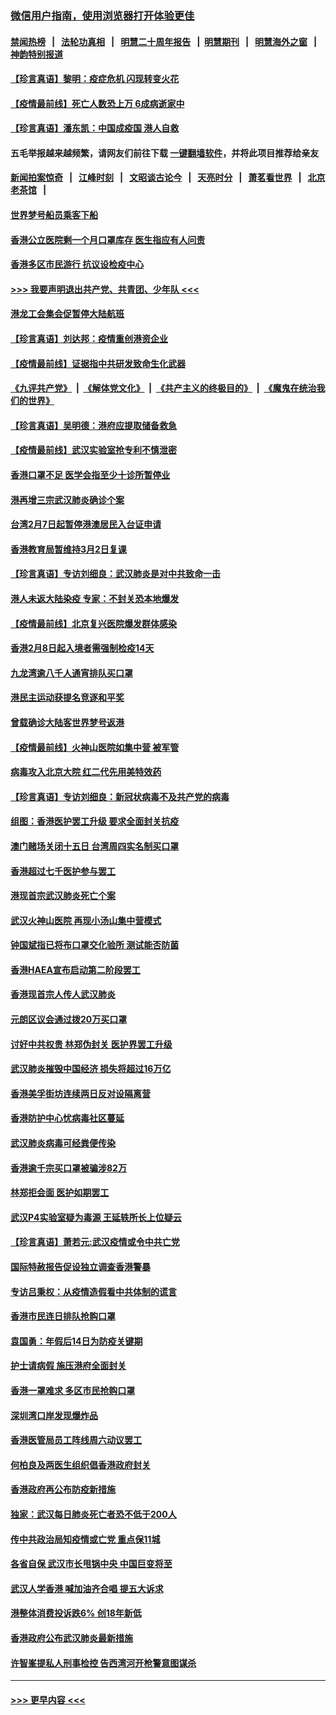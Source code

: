 ### [微信用户指南，使用浏览器打开体验更佳](https://github.com/gfw-breaker/banned-news1/blob/master/indexes/wechat-guide.md?t=0)
#### [禁闻热榜](热点新闻.md?t=0)  &nbsp;&nbsp;|&nbsp;&nbsp; [法轮功真相](https://github.com/gfw-breaker/truth/blob/master/README.md?t=0) &nbsp;&nbsp;|&nbsp;&nbsp; [明慧二十周年报告](https://github.com/gfw-breaker/mh-reports/blob/master/README.md?t=0) &nbsp;&nbsp;|&nbsp;&nbsp;[明慧期刊](https://github.com/gfw-breaker/mh-qikan) &nbsp;&nbsp;|&nbsp;&nbsp; [明慧海外之窗](https://github.com/gfw-breaker/mh-news/blob/master/README.md?t=0) &nbsp;&nbsp;|&nbsp;&nbsp; [神韵特别报道](https://github.com/gfw-breaker/mh-news/blob/master/shenyun.md?t=0)
#### [【珍言真语】黎明：疫症危机 闪现转变火花](../pages/nsc415/n11859199.md?t=02110455) 
#### [【疫情最前线】死亡人数恐上万 6成病逝家中](../pages/nsc415/n11856687.md?t=02110455) 
#### [【珍言真语】潘东凯：中国成疫国 港人自救](../pages/nsc415/n11856962.md?t=02110455) 
#### 五毛举报越来越频繁，请网友们前往下载 [一键翻墙软件](https://github.com/gfw-breaker/ssr-accounts)，并将此项目推荐给亲友
#### [新闻拍案惊奇](https://github.com/gfw-breaker/banned-news1/blob/master/pages/link4.md) &nbsp;&nbsp;|&nbsp;&nbsp; [江峰时刻](https://github.com/gfw-breaker/banned-news1/blob/master/pages/link4.md) &nbsp;&nbsp;|&nbsp;&nbsp; [文昭谈古论今](https://github.com/gfw-breaker/banned-news1/blob/master/pages/link4.md) &nbsp;&nbsp;|&nbsp;&nbsp; [天亮时分](https://github.com/gfw-breaker/banned-news1/blob/master/pages/link4.md) &nbsp;&nbsp;|&nbsp;&nbsp; [萧茗看世界](https://github.com/gfw-breaker/banned-news1/blob/master/pages/link4.md) &nbsp;&nbsp;|&nbsp;&nbsp; [北京老茶馆](https://github.com/gfw-breaker/banned-news1/blob/master/pages/link4.md) &nbsp;&nbsp;|&nbsp;&nbsp; 
#### [世界梦号船员乘客下船](../pages/nsc415/n11856883.md?t=02110455) 
#### [香港公立医院剩一个月口罩库存 医生指应有人问责](../pages/nsc415/n11856875.md?t=02110455) 
#### [香港多区市民游行 抗议设检疫中心](../pages/nsc415/n11856866.md?t=02110455) 
#### [>>> 我要声明退出共产党、共青团、少年队 <<<](https://github.com/begood0513/goodnews/blob/master/quit/letter.md) 
#### [港龙工会集会促暂停大陆航班](../pages/nsc415/n11856840.md?t=02110455) 
#### [【珍言真语】刘达邦：疫情重创港资企业](../pages/nsc415/n11854274.md?t=02110455) 
#### [【疫情最前线】证据指中共研发致命生化武器](../pages/nsc415/n11853087.md?t=02110455) 
#### [《九评共产党》](https://github.com/begood0513/9ping.md/blob/master/README.md) &nbsp;|&nbsp; [《解体党文化》](../../../../jtdwh.md/blob/master/README.md)  &nbsp;|&nbsp; [《共产主义的终极目的》](../../../../gczydzjmd.md/blob/master/README.md) &nbsp;|&nbsp; [《魔鬼在统治我们的世界》](../../../../mgztzwmdsj.md/blob/master/README.md) 
#### [【珍言真语】吴明德：港府应提取储备救急](../pages/nsc415/n11852734.md?t=02110455) 
#### [【疫情最前线】武汉实验室抢专利不慎泄密](../pages/nsc415/n11850310.md?t=02110455) 
#### [香港口罩不足 医学会指至少十诊所暂停业](../pages/nsc415/n11850301.md?t=02110455) 
#### [港再增三宗武汉肺炎确诊个案](../pages/nsc415/n11850328.md?t=02110455) 
#### [台湾2月7日起暂停港澳居民入台证申请](../pages/nsc415/n11850304.md?t=02110455) 
#### [香港教育局暂维持3月2日复课](../pages/nsc415/n11850260.md?t=02110455) 
#### [【珍言真语】专访刘细良：武汉肺炎是对中共致命一击](../pages/nsc415/n11849934.md?t=02110455) 
#### [港人未返大陆染疫 专家：不封关恐本地爆发](../pages/nsc415/n11848021.md?t=02110455) 
#### [【疫情最前线】北京复兴医院爆发群体感染](../pages/nsc415/n11847626.md?t=02110455) 
#### [香港2月8日起入境者需强制检疫14天](../pages/nsc415/n11847658.md?t=02110455) 
#### [九龙湾逾八千人通宵排队买口罩](../pages/nsc415/n11847647.md?t=02110455) 
#### [港民主运动获提名竞逐和平奖](../pages/nsc415/n11847633.md?t=02110455) 
#### [曾载确诊大陆客世界梦号返港](../pages/nsc415/n11847608.md?t=02110455) 
#### [【疫情最前线】火神山医院如集中营 被军管](../pages/nsc415/n11847524.md?t=02110455) 
#### [病毒攻入北京大院 红二代先用美特效药](../pages/nsc415/n11847427.md?t=02110455) 
#### [【珍言真语】专访刘细良：新冠状病毒不及共产党的病毒](../pages/nsc415/n11847164.md?t=02110455) 
#### [组图：香港医护罢工升级 要求全面封关抗疫](../pages/nsc415/n11844107.md?t=02110455) 
#### [澳门赌场关闭十五日 台湾周四实名制买口罩](../pages/nsc415/n11845083.md?t=02110455) 
#### [香港超过七千医护参与罢工](../pages/nsc415/n11845051.md?t=02110455) 
#### [港现首宗武汉肺炎死亡个案](../pages/nsc415/n11844998.md?t=02110455) 
#### [武汉火神山医院 再现小汤山集中营模式](../pages/nsc415/n11844763.md?t=02110455) 
#### [钟国斌指已将布口罩交化验所 测试能否防菌](../pages/nsc415/n11842783.md?t=02110455) 
#### [香港HAEA宣布启动第二阶段罢工](../pages/nsc415/n11842723.md?t=02110455) 
#### [香港现首宗人传人武汉肺炎](../pages/nsc415/n11842766.md?t=02110455) 
#### [元朗区议会通过拨20万买口罩](../pages/nsc415/n11842754.md?t=02110455) 
#### [讨好中共权贵 林郑伪封关 医护界罢工升级](../pages/nsc415/n11842359.md?t=02110455) 
#### [武汉肺炎摧毁中国经济 损失将超过16万亿](../pages/nsc415/n11839723.md?t=02110455) 
#### [香港美孚街坊连续两日反对设隔离营](../pages/nsc415/n11839962.md?t=02110455) 
#### [香港防护中心忧病毒社区蔓延](../pages/nsc415/n11839933.md?t=02110455) 
#### [武汉肺炎病毒可经粪便传染](../pages/nsc415/n11839939.md?t=02110455) 
#### [香港逾千宗买口罩被骗涉82万](../pages/nsc415/n11839914.md?t=02110455) 
#### [林郑拒会面 医护如期罢工](../pages/nsc415/n11839892.md?t=02110455) 
#### [武汉P4实验室疑为毒源 王延轶所长上位疑云](../pages/nsc415/n11835543.md?t=02110455) 
#### [【珍言真语】萧若元:武汉疫情或令中共亡党](../pages/nsc415/n11829394.md?t=02110455) 
#### [国际特赦报告促设独立调查香港警暴](../pages/nsc415/n11833845.md?t=02110455) 
#### [专访吕秉权：从疫情造假看中共体制的谎言](../pages/nsc415/n11833813.md?t=02110455) 
#### [香港市民连日排队抢购口罩](../pages/nsc415/n11833794.md?t=02110455) 
#### [袁国勇：年假后14日为防疫关键期](../pages/nsc415/n11831088.md?t=02110455) 
#### [护士请病假 施压港府全面封关](../pages/nsc415/n11831030.md?t=02110455) 
#### [香港一罩难求 多区市民抢购口罩](../pages/nsc415/n11831002.md?t=02110455) 
#### [深圳湾口岸发现爆炸品](../pages/nsc415/n11828802.md?t=02110455) 
#### [香港医管局员工阵线周六动议罢工](../pages/nsc415/n11828762.md?t=02110455) 
#### [何柏良及两医生组织倡香港政府封关](../pages/nsc415/n11828749.md?t=02110455) 
#### [香港政府再公布防疫新措施](../pages/nsc415/n11828716.md?t=02110455) 
#### [独家：武汉每日肺炎死亡者恐不低于200人](../pages/nsc415/n11828240.md?t=02110455) 
#### [传中共政治局知疫情或亡党 重点保11城](../pages/nsc415/n11828145.md?t=02110455) 
#### [各省自保 武汉市长甩锅中央 中国巨变将至](../pages/nsc415/n11828021.md?t=02110455) 
#### [武汉人学香港 喊加油齐合唱 提五大诉求](../pages/nsc415/n11827046.md?t=02110455) 
#### [港整体消费投诉跌6% 创18年新低](../pages/nsc415/n11817280.md?t=02110455) 
#### [香港政府公布武汉肺炎最新措施](../pages/nsc415/n11817152.md?t=02110455) 
#### [许智峯提私人刑事检控 告西湾河开枪警意图谋杀](../pages/nsc415/n11817132.md?t=02110455) 

----
#### [ >>> 更早内容 <<< ](../indexes/nsc415-earlier.md)
